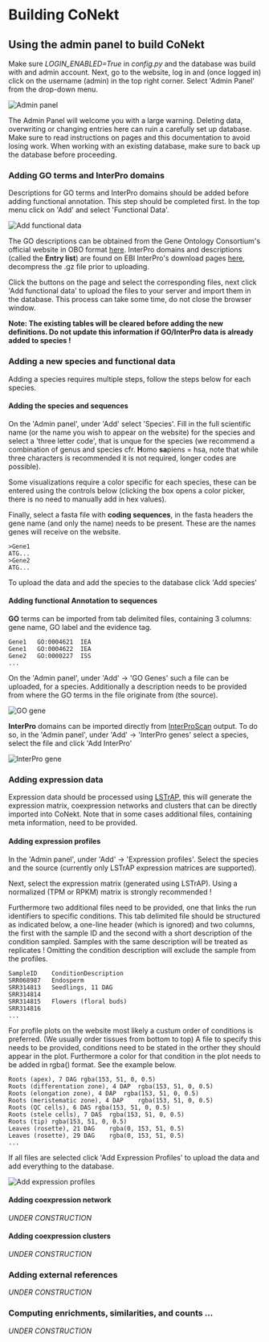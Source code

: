 # Building CoNekt

## Using the admin panel to build CoNekt

Make sure *LOGIN_ENABLED=True* in *config.py* and the database was build 
with and admin account. Next, go to the website, log in and (once logged
in) click on the username (admin) in the top right corner. Select 'Admin
Panel' from the drop-down menu.


![Admin panel](./images/admin_home.png "admin panel")

The Admin Panel will welcome you with a large warning. Deleting data, 
overwriting or changing entries here can ruin a carefully set up 
database. Make sure to read instructions on pages and this documentation
to avoid losing work. When working with an existing database, make sure
to back up the database before proceeding.

### Adding GO terms and InterPro domains

Descriptions for GO terms and InterPro domains should be added before
adding functional annotation. This step should be completed first. In
the top menu click on 'Add' and select 'Functional Data'. 
 
![Add functional data](./images/add_functional_data.png "Adding functional data")

The GO descriptions can be obtained from the Gene Ontology Consortium's 
official website in OBO format [here](http://geneontology.org/page/download-ontology).
InterPro domains and descriptions (called the **Entry list**) are found on EBI InterPro's download pages [here](https://www.ebi.ac.uk/interpro/download.html), 
decompress the .gz file prior to uploading. 

Click the buttons on the page and select the corresponding files, next 
click 'Add functional data' to upload the files to your server and 
import them in the database. This process can take some time, do not 
close the browser window. 

**Note: The existing tables will be cleared before adding the new 
definitions. Do not update this information if GO/InterPro data is 
already added to species !**


### Adding a new species and functional data

Adding a species requires multiple steps, follow the steps below for 
each species. 

#### Adding the species and sequences

On the 'Admin panel', under 'Add' select 'Species'. Fill in the 
full scientific name (or the name you wish to appear on the website) for
the species and select a 'three letter code', that is unque for the
species (we recommend a combination of genus and species cfr. **H**omo 
**sa**piens = hsa, note that while three characters is recommended it is
not required, longer codes are possible). 

Some visualizations require a color specific for each species, these can 
be entered using the controls below (clicking the box opens a color 
picker, there is no need to manually add in hex values).

Finally, select a fasta file with **coding sequences**, in the fasta 
headers the gene name (and only the name) needs to be present. These are
the names genes will receive on the website.

```
>Gene1
ATG...
>Gene2
ATG... 
```

To upload the data and add the species to the database click 'Add species'



#### Adding functional Annotation to sequences

**GO** terms can be imported from tab delimited files, containing 3 
columns: gene name, GO label and the evidence tag.

```
Gene1   GO:0004621  IEA
Gene1   GO:0004622  IEA
Gene2   GO:0000227  ISS
...
```

On the 'Admin panel', under 'Add' -> 'GO Genes' such a file can be 
uploaded, for a species. Additionally a description needs to be provided
from where the GO terms in the file originate from (the source). 
 
![GO gene](./images/add_go_gene.png "Adding GO terms for a species")

**InterPro** domains can be imported directly from [InterProScan](http://www.ebi.ac.uk/interpro/download.html) output. 
To do so, in the 'Admin panel', under 'Add' -> 'InterPro genes' select a species, select the file and click 'Add InterPro'

![InterPro gene](./images/add_interpro_gene.png "Adding InterPro terms for a species")

### Adding expression data

Expression data should be processed using [LSTrAP](https://github.molgen.mpg.de/proost/LSTrAP), 
this will generate the expression matrix, coexpression networks and 
clusters that can be directly imported into CoNekt. Note that in 
some cases additional files, containing meta information, need to be 
provided.
 
#### Adding expression profiles

In the 'Admin panel', under 'Add' -> 'Expression profiles'. Select the
species and the source (currently only LSTrAP expression matrices are supported). 

Next, select the expression matrix (generated using LSTrAP). Using a 
normalized (TPM or RPKM) matrix is strongly recommended !

Furthermore two additional files need to be provided, one that links the
run identifiers to specific conditions. This tab delimited file should 
be structured as indicated below, a one-line header (which is ignored) 
and two columns, the first with the sample ID and the second with a short
description of the condition sampled. Samples with the same description
will be treated as replicates ! Omitting the condition description will
exclude the sample from the profiles.


```
SampleID    ConditionDescription
SRR068987	Endosperm
SRR314813	Seedlings, 11 DAG
SRR314814	
SRR314815	Flowers (floral buds)
SRR314816
...
```

For profile plots on the website most likely a custum order of conditions
is preferred. (We usually order tissues from bottom to top) A file to 
specify this needs to be provided, conditions need to be stated in the 
orther they should appear in the plot.
Furthermore a color for that condition in the plot needs to be added in 
rgba() format. See the example below.

```
Roots (apex), 7 DAG	rgba(153, 51, 0, 0.5)
Roots (differentation zone), 4 DAP	rgba(153, 51, 0, 0.5)
Roots (elongation zone), 4 DAP	rgba(153, 51, 0, 0.5)
Roots (meristematic zone), 4 DAP	rgba(153, 51, 0, 0.5)
Roots (QC cells), 6 DAS	rgba(153, 51, 0, 0.5)
Roots (stele cells), 7 DAS	rgba(153, 51, 0, 0.5)
Roots (tip)	rgba(153, 51, 0, 0.5)
Leaves (rosette), 21 DAG	rgba(0, 153, 51, 0.5)
Leaves (rosette), 29 DAG	rgba(0, 153, 51, 0.5)
...
```

If all files are selected click 'Add Expression Profiles' to upload the
data and add everything to the database.


![Add expression profiles](./images/add_expression_profiles.png)


#### Adding coexpression network

*UNDER CONSTRUCTION*

#### Adding coexpression clusters

*UNDER CONSTRUCTION*

### Adding external references

*UNDER CONSTRUCTION*

### Computing enrichments, similarities, and counts ... 

*UNDER CONSTRUCTION*